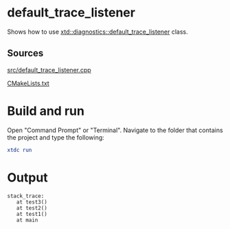 # default_trace_listener

Shows how to use [xtd::diagnostics::default_trace_listener](https://gammasoft71.github.io/xtd/reference_guides/latest/classxtd_1_1diagnostics_1_1default__trace__listener.html) class.

## Sources

[src/default_trace_listener.cpp](src/default_trace_listener.cpp)

[CMakeLists.txt](CMakeLists.txt)

# Build and run

Open "Command Prompt" or "Terminal". Navigate to the folder that contains the project and type the following:

```cmake
xtdc run
```

# Output

```
stack_trace:
   at test3()
   at test2()
   at test1()
   at main
```

